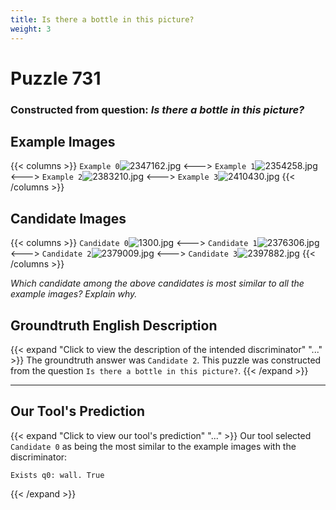```yaml
---
title: Is there a bottle in this picture?
weight: 3
---
```


# Puzzle 731
### Constructed from question: _Is there a bottle in this picture?_


## Example Images
{{< columns >}}
`Example 0`![2347162.jpg](/gqa_images/2347162.jpg)
<--->
`Example 1`![2354258.jpg](/gqa_images/2354258.jpg)
<--->
`Example 2`![2383210.jpg](/gqa_images/2383210.jpg)
<--->
`Example 3`![2410430.jpg](/gqa_images/2410430.jpg)
{{< /columns >}}

## Candidate Images
{{< columns >}}
`Candidate 0`![1300.jpg](/gqa_images/1300.jpg)
<--->
`Candidate 1`![2376306.jpg](/gqa_images/2376306.jpg)
<--->
`Candidate 2`![2379009.jpg](/gqa_images/2379009.jpg)
<--->
`Candidate 3`![2397882.jpg](/gqa_images/2397882.jpg)
{{< /columns >}}

*Which candidate among the above candidates is most similar to all the example images? Explain why.*

## Groundtruth English Description

{{< expand "Click to view the description of the intended discriminator" "..." >}}
The groundtruth answer was `Candidate 2`. This puzzle was constructed from the question `Is there a bottle in this picture?`.
{{< /expand >}}

---

## Our Tool's Prediction

{{< expand "Click to view our tool's prediction" "..." >}}
Our tool selected `Candidate 0` as being the most similar to the example images with the discriminator:
```plaintext
Exists q0: wall. True
```
{{< /expand >}}
